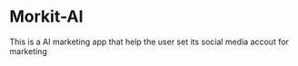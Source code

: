 # Morkit-AI
This is a AI marketing app that help the user set its social media accout for marketing
